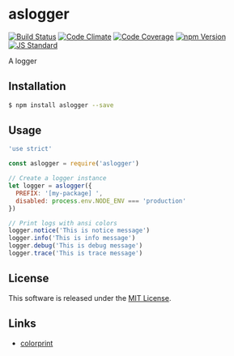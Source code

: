 aslogger
==========

<!---
This file is generated by ape-tmpl. Do not update manually.
--->

<!-- Badge Start -->
<a name="badges"></a>

[![Build Status][bd_travis_shield_url]][bd_travis_url]
[![Code Climate][bd_codeclimate_shield_url]][bd_codeclimate_url]
[![Code Coverage][bd_codeclimate_coverage_shield_url]][bd_codeclimate_url]
[![npm Version][bd_npm_shield_url]][bd_npm_url]
[![JS Standard][bd_standard_shield_url]][bd_standard_url]

[bd_repo_url]: https://github.com/a-labo/aslogger
[bd_travis_url]: http://travis-ci.org/a-labo/aslogger
[bd_travis_shield_url]: http://img.shields.io/travis/a-labo/aslogger.svg?style=flat
[bd_travis_com_url]: http://travis-ci.com/a-labo/aslogger
[bd_travis_com_shield_url]: https://api.travis-ci.com/a-labo/aslogger.svg?token=
[bd_license_url]: https://github.com/a-labo/aslogger/blob/master/LICENSE
[bd_codeclimate_url]: http://codeclimate.com/github/a-labo/aslogger
[bd_codeclimate_shield_url]: http://img.shields.io/codeclimate/github/a-labo/aslogger.svg?style=flat
[bd_codeclimate_coverage_shield_url]: http://img.shields.io/codeclimate/coverage/github/a-labo/aslogger.svg?style=flat
[bd_gemnasium_url]: https://gemnasium.com/a-labo/aslogger
[bd_gemnasium_shield_url]: https://gemnasium.com/a-labo/aslogger.svg
[bd_npm_url]: http://www.npmjs.org/package/aslogger
[bd_npm_shield_url]: http://img.shields.io/npm/v/aslogger.svg?style=flat
[bd_standard_url]: http://standardjs.com/
[bd_standard_shield_url]: https://img.shields.io/badge/code%20style-standard-brightgreen.svg

<!-- Badge End -->


<!-- Description Start -->
<a name="description"></a>

A logger

<!-- Description End -->


<!-- Overview Start -->
<a name="overview"></a>



<!-- Overview End -->


<!-- Sections Start -->
<a name="sections"></a>

<!-- Section from "doc/guides/01.Installation.md.hbs" Start -->

<a name="section-doc-guides-01-installation-md"></a>
Installation
-----

```bash
$ npm install aslogger --save
```


<!-- Section from "doc/guides/01.Installation.md.hbs" End -->

<!-- Section from "doc/guides/02.Usage.md.hbs" Start -->

<a name="section-doc-guides-02-usage-md"></a>
Usage
---------

```javascript
'use strict'

const aslogger = require('aslogger')

// Create a logger instance
let logger = aslogger({
  PREFIX: '[my-package] ',
  disabled: process.env.NODE_ENV === 'production'
})

// Print logs with ansi colors
logger.notice('This is notice message')
logger.info('This is info message')
logger.debug('This is debug message')
logger.trace('This is trace message')

```


<!-- Section from "doc/guides/02.Usage.md.hbs" End -->


<!-- Sections Start -->


<!-- LICENSE Start -->
<a name="license"></a>

License
-------
This software is released under the [MIT License](https://github.com/a-labo/aslogger/blob/master/LICENSE).

<!-- LICENSE End -->


<!-- Links Start -->
<a name="links"></a>

Links
------

+ [colorprint][colorprint_url]

[colorprint_url]: https://github.com/okunishinishi/node-colorprint#readme

<!-- Links End -->
